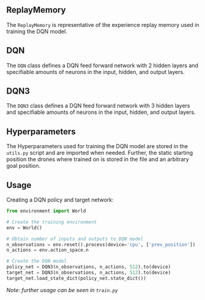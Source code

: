 ## ReplayMemory

The `ReplayMemory` is representative of the experience replay memory used in training the DQN model.

## DQN

The `DQN` class defines a DQN feed forward network with 2 hidden layers and specifiable amounts of neurons in the input, hidden, and output layers.

## DQN3

The `DQN3` class defines a DQN feed forward network with 3 hidden layers and specifiable amounts of neurons in the input, hidden, and output layers.

## Hyperparameters

The Hyperparameters used for training the DQN model are stored in the `utils.py` script and are imported when needed. Further, the static starting position the drones where trained on is stored in the file and an arbitrary goal position.

## Usage

Creating a DQN policy and target network:
```python
from environment import World

# Create the training environment
env = World()

# Obtain number of inputs and outputs to DQN model
n_observations = env.reset().process(device='cpu', ['prev_position'])
n_actions = env.action_space.n

# Create the DQN model
policy_net = DQN3(n_observations, n_actions, 512).to(device)
target_net = DQN3(n_observations, n_actions, 512).to(device)
target_net.load_state_dict(policy_net.state_dict())
```
_Note: further usage can be seen in `train.py`_
